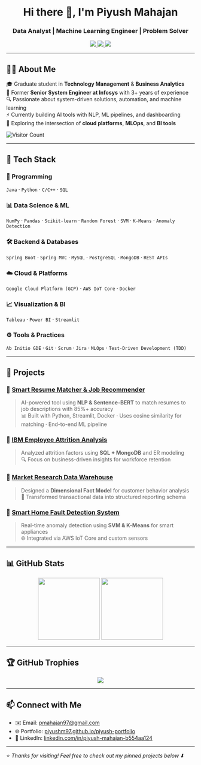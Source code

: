 <h1 align="center">Hi there 👋, I'm Piyush Mahajan</h1>
<h3 align="center">Data Analyst | Machine Learning Engineer | Problem Solver</h3>

<p align="center">
  <a href="https://www.linkedin.com/in/piyush-mahajan-b554aa124/" target="_blank">
    <img src="https://img.shields.io/badge/LinkedIn-blue?logo=linkedin&style=for-the-badge" />
  </a>
  <a href="mailto:pmahajan97@gmail.com">
    <img src="https://img.shields.io/badge/Email-grey?logo=gmail&style=for-the-badge" />
  </a>
  <a href="https://piyushm97.github.io/piyush-portfolio/" target="_blank">
    <img src="https://img.shields.io/badge/Portfolio-000000?style=for-the-badge&logo=About.me&logoColor=white" />
  </a>
</p>

---

## 👨‍💻 About Me

🎓 Graduate student in **Technology Management** & **Business Analytics**  
💼 Former **Senior System Engineer at Infosys** with 3+ years of experience  
🔍 Passionate about system-driven solutions, automation, and machine learning  
⚡ Currently building AI tools with NLP, ML pipelines, and dashboarding  
🧠 Exploring the intersection of **cloud platforms**, **MLOps**, and **BI tools**

![Visitor Count](https://visitor-badge.laobi.icu/badge?page_id=piyushm97.piyushm97)

---

## 🔧 Tech Stack

### 🔢 Programming  
`Java` · `Python` · `C/C++` · `SQL`

### 📊 Data Science & ML  
`NumPy` · `Pandas` · `Scikit-learn` · `Random Forest` · `SVM` · `K-Means` · `Anomaly Detection`

### 🛠️ Backend & Databases  
`Spring Boot` · `Spring MVC` · `MySQL` · `PostgreSQL` · `MongoDB` · `REST APIs`

### ☁️ Cloud & Platforms  
`Google Cloud Platform (GCP)` · `AWS IoT Core` · `Docker`

### 📈 Visualization & BI  
`Tableau` · `Power BI` · `Streamlit`

### ⚙️ Tools & Practices  
`Ab Initio GDE` · `Git` · `Scrum` · `Jira` · `MLOps` · `Test-Driven Development (TDD)`

---

## 🚀 Projects

### 🔹 [Smart Resume Matcher & Job Recommender](https://github.com/piyushm97/smart-resume-matcher)
> AI-powered tool using **NLP & Sentence-BERT** to match resumes to job descriptions with 85%+ accuracy  
> 📊 Built with Python, Streamlit, Docker · Uses cosine similarity for matching · End-to-end ML pipeline

### 🔹 [IBM Employee Attrition Analysis](https://github.com/piyushm97/ibm-employee-attrition-analysis)
> Analyzed attrition factors using **SQL + MongoDB** and ER modeling  
> 🔍 Focus on business-driven insights for workforce retention

### 🔹 [Market Research Data Warehouse](https://github.com/piyushm97/market-research-data-warehouse)
> Designed a **Dimensional Fact Model** for customer behavior analysis  
> 📂 Transformed transactional data into structured reporting schema

### 🔹 [Smart Home Fault Detection System](https://github.com/piyushm97/smart-home-fault-detection)
> Real-time anomaly detection using **SVM & K-Means** for smart appliances  
> 🌐 Integrated via AWS IoT Core and custom sensors

---

## 📊 GitHub Stats

<p align="center">
  <img src="https://github-readme-stats.vercel.app/api?username=piyushm97&show_icons=true&theme=default" height="165" />
  <img src="https://github-readme-stats.vercel.app/api/top-langs/?username=piyushm97&layout=compact&theme=default" height="165" />
</p>

---

## 🏆 GitHub Trophies

<p align="center">
  <img src="https://github-profile-trophy.vercel.app/?username=piyushm97&theme=flat&no-frame=true&column=6" />
</p>

---

## 📫 Connect with Me

- ✉️ Email: [pmahajan97@gmail.com](mailto:pmahajan97@gmail.com)  
- 🌐 Portfolio: [piyushm97.github.io/piyush-portfolio](https://piyushm97.github.io/piyush-portfolio/)  
- 💼 LinkedIn: [linkedin.com/in/piyush-mahajan-b554aa124](https://www.linkedin.com/in/piyush-mahajan-b554aa124/)

---

⭐ *Thanks for visiting! Feel free to check out my pinned projects below ⬇️*
